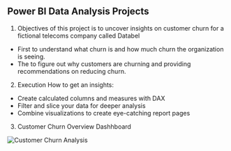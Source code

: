 ## Power BI Data Analysis Projects
1. Objectives of this project is to uncover insights on customer churn for a fictional telecoms company called Databel
-  First to understand what churn is and how much churn the organization is seeing.
-  The to figure out why customers are churning and providing recommendations on reducing churn.
2. Execution
How to get an insights:
- Create calculated columns and measures with DAX
- Filter and slice your data for deeper analysis
- Combine visualizations to create eye-catching report pages

3. Customer Churn Overview Dashhboard
   
![Customer Churn Analysis](customer_churn_analysis.png)


